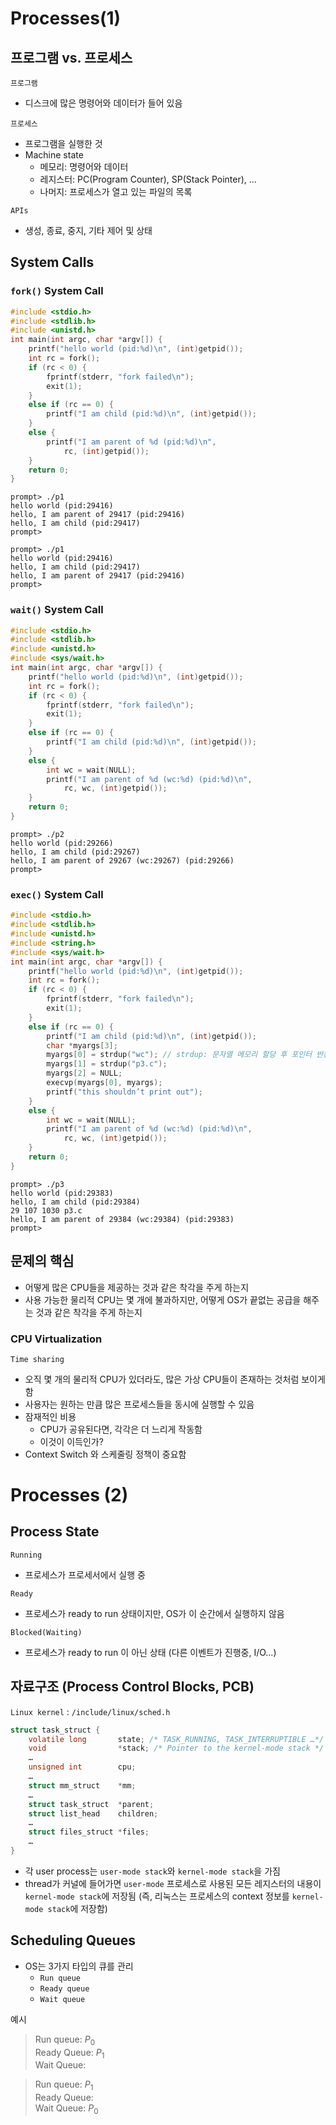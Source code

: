 # Processes(1)
## 프로그램 vs. 프로세스
`프로그램` 
- 디스크에 많은 명령어와 데이터가 들어 있음

`프로세스`
- 프로그램을 실행한 것
- Machine state
    - 메모리: 명령어와 데이터
    - 레지스터: PC(Program Counter), SP(Stack Pointer), ...
    - 나머지: 프로세스가 열고 있는 파일의 목록

`APIs`
- 생성, 종료, 중지, 기타 제어 및 상태

## System Calls 

### `fork()` System Call
```C
#include <stdio.h>
#include <stdlib.h>
#include <unistd.h>
int main(int argc, char *argv[]) {
    printf("hello world (pid:%d)\n", (int)getpid());
    int rc = fork();
    if (rc < 0) {
        fprintf(stderr, "fork failed\n");
        exit(1);
    }
    else if (rc == 0) {
        printf("I am child (pid:%d)\n", (int)getpid());
    }
    else {
        printf("I am parent of %d (pid:%d)\n",
            rc, (int)getpid());
    }
    return 0;
}
```
```
prompt> ./p1
hello world (pid:29416)
hello, I am parent of 29417 (pid:29416)
hello, I am child (pid:29417)
prompt>
```
```
prompt> ./p1
hello world (pid:29416)
hello, I am child (pid:29417)
hello, I am parent of 29417 (pid:29416)
prompt>
```

### `wait()` System Call
```C
#include <stdio.h>
#include <stdlib.h>
#include <unistd.h>
#include <sys/wait.h>
int main(int argc, char *argv[]) {
    printf("hello world (pid:%d)\n", (int)getpid());
    int rc = fork();
    if (rc < 0) {
        fprintf(stderr, "fork failed\n");
        exit(1);
    }
    else if (rc == 0) {
        printf("I am child (pid:%d)\n", (int)getpid());
    }
    else {
        int wc = wait(NULL);
        printf("I am parent of %d (wc:%d) (pid:%d)\n",
            rc, wc, (int)getpid());
    }
    return 0;
}
```
```
prompt> ./p2
hello world (pid:29266)
hello, I am child (pid:29267)
hello, I am parent of 29267 (wc:29267) (pid:29266)
prompt>
```

### `exec()` System Call
```C
#include <stdio.h>
#include <stdlib.h>
#include <unistd.h>
#include <string.h>
#include <sys/wait.h>
int main(int argc, char *argv[]) {
    printf("hello world (pid:%d)\n", (int)getpid());
    int rc = fork();
    if (rc < 0) {
        fprintf(stderr, "fork failed\n");
        exit(1);
    }
    else if (rc == 0) {
        printf("I am child (pid:%d)\n", (int)getpid());
        char *myargs[3];
        myargs[0] = strdup("wc"); // strdup: 문자열 메모리 할당 후 포인터 반환(복사)
        myargs[1] = strdup("p3.c");
        myargs[2] = NULL;
        execvp(myargs[0], myargs);
        printf("this shouldn’t print out");
    }
    else {
        int wc = wait(NULL);
        printf("I am parent of %d (wc:%d) (pid:%d)\n",
            rc, wc, (int)getpid());
    }
    return 0;
}
```
```
prompt> ./p3
hello world (pid:29383)
hello, I am child (pid:29384)
29 107 1030 p3.c
hello, I am parent of 29384 (wc:29384) (pid:29383)
prompt>
```

## 문제의 핵심
- 어떻게 많은 CPU들을 제공하는 것과 같은 착각을 주게 하는지
- 사용 가능한 물리적 CPU는 몇 개에 불과하지만, 어떻게 OS가 끝없는 공급을 해주는 것과 같은 착각을 주게 하는지

### CPU Virtualization
`Time sharing`
- 오직 몇 개의 물리적 CPU가 있더라도, 많은 가상 CPU들이 존재하는 것처럼 보이게 함
- 사용자는 원하는 만큼 많은 프로세스들을 동시에 실행할 수 있음
- 잠재적인 비용
    - CPU가 공유된다면, 각각은 더 느리게 작동함
    - 이것이 이득인가?
- Context Switch 와 스케줄링 정책이 중요함

# Processes (2)
## Process State
`Running`
- 프로세스가 프로세서에서 실행 중

`Ready`
- 프로세스가 ready to run 상태이지만, OS가 이 순간에서 실행하지 않음

`Blocked(Waiting)`
- 프로세스가 ready to run 이 아닌 상태 (다른 이벤트가 진행중, I/O...)

## 자료구조 (Process Control Blocks, PCB)
`Linux kernel` : `/include/linux/sched.h`
```C
struct task_struct {
    volatile long       state; /* TASK_RUNNING, TASK_INTERRUPTIBLE …*/
    void                *stack; /* Pointer to the kernel-mode stack */
    …
    unsigned int        cpu;
    …
    struct mm_struct    *mm;
    …
    struct task_struct  *parent;
    struct list_head    children;
    …
    struct files_struct *files;
    …
}
```
- 각 user process는 `user-mode stack`와 `kernel-mode stack`을 가짐
- thread가 커널에 들어가면 `user-mode` 프로세스로 사용된 모든 레지스터의 내용이 `kernel-mode stack`에 저장됨 (즉, 리눅스는 프로세스의 context 정보를 `kernel-mode stack`에 저장함)

## Scheduling Queues
- OS는 3가지 타입의 큐를 관리
    - `Run queue`
    - `Ready queue`
    - `Wait queue`

예시
> Run queue: $P_0$ <br>
Ready Queue: $P_1$ <br>
Wait Queue:  <br>

>Run queue: $P_1$ <br>
Ready Queue: <br>
Wait Queue: $P_0$ <br>